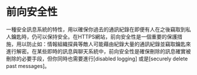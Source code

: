 [Title]: # (前向安全性)
[Order]: # (43)

# 前向安全性

一種安全訊息系統的特性，用以確保你過去的通訊紀錄在即便有人在之後竊取到私人鑰匙時，仍可以保持安全。在HTTPS網站，前向安全性是一個重要的保護措施，用以防止如：情報組織探員等敵人可能藉由紀錄大量的通訊紀錄並竊取鑰匙來進行解密。在某些即時的訊息與聊天系統中，前向安全性是確保刪除的訊息確實被刪除的必要手段，但你同時也需要進行[disabled logging] 或是[securely delete past messages]。